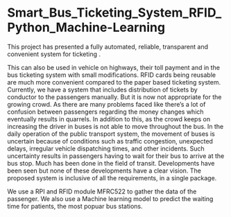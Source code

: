 # Smart_Bus_Ticketing_System_RFID_Python_Machine-Learning

This project has presented a fully automated, reliable, transparent and convenient system for ticketing . 

This can also be used in vehicle on highways, their toll payment and in the bus ticketing system with small modifications. RFID cards being reusable are much more convenient compared to the paper based ticketing system. Currently, we have a system that includes distribution of tickets by conductor to the passengers manually. But it is now not appropriate for the growing crowd. As there are many problems faced like there’s a lot of confusion between passengers regarding the money changes which eventually results in quarrels. In addition to this, as the crowd keeps on increasing the driver in buses is not able to move throughout the bus. In the daily operation of the public transport system, the movement of buses is uncertain because of conditions such as traffic congestion, unexpected delays, irregular vehicle dispatching times, and other incidents. Such uncertainty results in passengers having to wait for their bus to arrive at the bus stop. Much has been done in the field of transit. Developments have been seen but none of these developments have a clear vision. The proposed system is inclusive of all the requirements, in a single package.

We use a RPI and RFID module MFRC522 to gather the data of the passenger. We also use a Machine learning model to predict the waiting time for patients, the most popuar bus stations.
